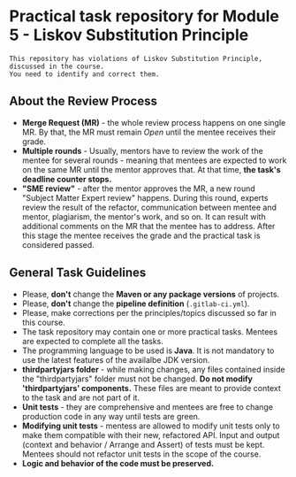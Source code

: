 # Practical task repository for Module 5 - Liskov Substitution Principle

```
This repository has violations of Liskov Substitution Principle, discussed in the course.
You need to identify and correct them.
```

## About the Review Process

* **Merge Request (MR)** - the whole review process happens on one single MR. By that, the MR must remain _Open_ until the mentee receives their grade.
* **Multiple rounds** - Usually, mentors have to review the work of the mentee for several rounds - meaning that mentees are expected to work on the same MR until the mentor approves that. At that time, **the task's deadline counter stops.**
* **"SME review"** - after the mentor approves the MR, a new round "Subject Matter Expert review" happens. During this round, experts review the result of the refactor, communication between mentee and mentor, plagiarism, the mentor's work, and so on. It can result with additional comments on the MR that the mentee has to address. After this stage the mentee receives the grade and the practical task is considered passed.

## General Task Guidelines

* Please, **don't** change the **Maven or any package versions** of projects.
* Please, **don't** change the **pipeline definition** (`.gitlab-ci.yml`).
* Please, make corrections per the principles/topics discussed so far in this course.
* The task repository may contain one or more practical tasks. Mentees are expected to complete all the tasks.
* The programming language to be used is **Java**. It is not mandatory to use the latest features of the availalbe JDK version.
* **thirdpartyjars folder** - while making changes, any files contained inside the "thirdpartyjars" folder must not be changed. **Do not modify 'thirdpartyjars' components.** These files are meant to provide context to the task and are not part of it.
* **Unit tests** - they are comprehensive and mentees are free to change production code in any way until tests are green.
* **Modifying unit tests** - mentess are allowed to modify unit tests only to make them compatible with their new, refactored API. Input and output (context and behavior / Arrange and Assert) of tests must be kept. Mentees should not refactor unit tests in the scope of the course.
* **Logic and behavior of the code must be preserved.**
